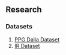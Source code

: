 ## Research

### Datasets
  1. [PPG Dalia Dataset](https://archive.ics.uci.edu/ml/datasets/PPG-DaLiA)
  2. [IR Dataset](https://drive.google.com/drive/folders/1ISn1RLcM9Zpjg8dCuX5V-GPKr4Is7qNH?usp=share_link)
